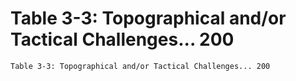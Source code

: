 # Table 3-3: Topographical and/or Tactical Challenges... 200

```
Table 3-3: Topographical and/or Tactical Challenges... 200
```
